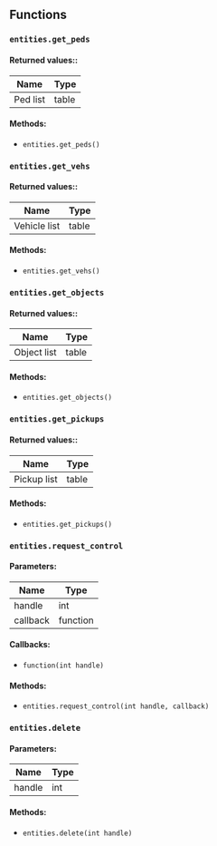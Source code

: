 ## Functions

### `entities.get_peds`

#### **Returned values:**:

| Name     | Type  |
| -------- | ----- |
| Ped list | table |

#### **Methods:**

* `entities.get_peds()`

### `entities.get_vehs`

#### **Returned values:**:

| Name         | Type  |
| ------------ | ----- |
| Vehicle list | table |

#### **Methods:**

* `entities.get_vehs()`

### `entities.get_objects`

#### **Returned values:**:

| Name        | Type  |
| ----------- | ----- |
| Object list | table |

#### **Methods:**

* `entities.get_objects()`

### `entities.get_pickups`

#### **Returned values:**:

| Name        | Type  |
| ----------- | ----- |
| Pickup list | table |

#### **Methods:**

* `entities.get_pickups()`

### `entities.request_control`

#### Parameters:

| Name     | Type     |
| -------- | -------- |
| handle   | int      |
| callback | function |

#### Callbacks:

* `function(int handle)`

#### **Methods:**

* `entities.request_control(int handle, callback)`

### `entities.delete`

#### Parameters:

| Name   | Type |
| ------ | ---- |
| handle | int  |

#### **Methods:**

* `entities.delete(int handle)`